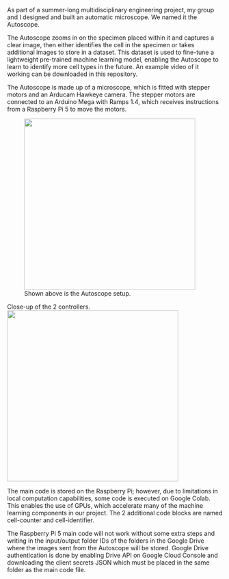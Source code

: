 As part of a summer-long multidisciplinary engineering project, my group and I designed and built an automatic microscope. We named it the Autoscope. 

The Autoscope zooms in on the specimen placed within it and captures a clear image, then either identifies the cell in the specimen or takes additional images to store in a dataset. This dataset is used to fine-tune a lightweight pre-trained machine learning model, enabling the Autoscope to learn to identify more cell types in the future. An example video of it working can be downloaded in this repository.

The Autoscope is made up of a microscope, which is fitted with stepper motors and an Arducam Hawkeye camera. The stepper motors are connected to an Arduino Mega with Ramps 1.4, which receives instructions from a Raspberry Pi 5 to move the motors.

<figure text-align:center>
  <img src="https://github.com/user-attachments/assets/cbe82beb-ff4f-4d17-aad4-15c488782f29" width="400"/>
  <figcaption>Shown above is the Autoscope setup.</figcaption>
</figure>

Close-up of the 2 controllers.
</br>
<img src="https://github.com/user-attachments/assets/b3e0eb6c-d14f-4887-a5f2-2a92b9e2d1aa" width="400"/>

The main code is stored on the Raspberry Pi; however, due to limitations in local computation capabilities, some code is executed on Google Colab. This enables the use of GPUs, which accelerate many of the machine learning components in our project. The 2 additional code blocks are named cell-counter and cell-identifier.

The Raspberry Pi 5 main code will not work without some extra steps and writing in the input/output folder IDs of the folders in the Google Drive where the images sent from the Autoscope will be stored. Google Drive authentication is done by enabling Drive API on Google Cloud Console and downloading the client secrets JSON which must be placed in the same folder as the main code file.

